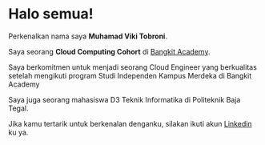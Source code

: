 # Halo semua! 

Perkenalkan nama saya **Muhamad Viki Tobroni**.<br>

Saya seorang **Cloud Computing Cohort** di [Bangkit Academy](https://grow.google/intl/id_id/bangkit/?tab=cloud-computing).<br>

Saya berkomitmen untuk menjadi seorang Cloud Engineer yang berkualitas setelah mengikuti program Studi Independen Kampus Merdeka di Bangkit Academy<br>

Saya juga seorang mahasiswa D3 Teknik Informatika di Politeknik Baja Tegal.<br>

Jika kamu tertarik untuk berkenalan denganku, silakan ikuti akun [Linkedin](https://www.linkedin.com/in/muhamad-viki-tobroni-3b7a57272/) ku ya.


